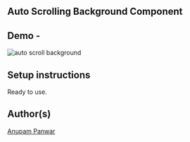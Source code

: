 ## Auto Scrolling Background Component


## Demo -
![auto scroll background](https://user-images.githubusercontent.com/65714751/125678867-9d4cff52-f197-4ecd-9351-81853395e8a3.gif)


## Setup instructions

Ready to use.

## Author(s)

[Anupam Panwar](https://github.com/Anupam-Panwar)
